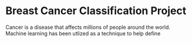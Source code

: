 # Breast Cancer Classification Project

Cancer is a disease that affects millions of people around the world.  Machine learning has been utlized as a technique to help define 
